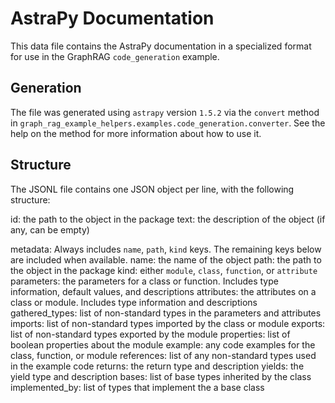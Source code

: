 # AstraPy Documentation

This data file contains the AstraPy documentation in a specialized format for use
in the GraphRAG `code_generation` example.

## Generation

The file was generated using `astrapy` version `1.5.2` via the `convert` method in
`graph_rag_example_helpers.examples.code_generation.converter`. See the help on the
method for more information about how to use it.

## Structure

The JSONL file contains one JSON object per line, with the following structure:

id: the path to the object in the package
text: the description of the object (if any, can be empty)

metadata: Always includes `name`, `path`, `kind` keys.
            The remaining keys below are included when available.
    name: the name of the object
    path: the path to the object in the package
    kind: either `module`, `class`, `function`, or `attribute`
    parameters: the parameters for a class or function. Includes type
        information, default values, and descriptions
    attributes: the attributes on a class or module. Includes type
        information and descriptions
    gathered_types: list of non-standard types in the parameters and attributes
    imports: list of non-standard types imported by the class or module
    exports: list of non-standard types exported by the module
    properties: list of boolean properties about the module
    example: any code examples for the class, function, or module
    references: list of any non-standard types used in the example code
    returns: the return type and description
    yields: the yield type and description
    bases: list of base types inherited by the class
    implemented_by: list of types that implement the a base class
